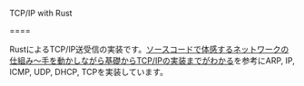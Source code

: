 TCP/IP with Rust

====

RustによるTCP/IP送受信の実装です。[ソースコードで体感するネットワークの仕組み～手を動かしながら基礎からTCP/IPの実装までがわかる](https://www.amazon.co.jp/dp/B07CXHKB1P/)を参考にARP, IP, ICMP, UDP, DHCP, TCPを実装しています。
